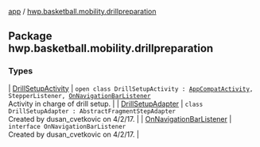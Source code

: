 [app](../index.md) / [hwp.basketball.mobility.drillpreparation](.)

## Package hwp.basketball.mobility.drillpreparation

### Types

| [DrillSetupActivity](-drill-setup-activity/index.md) | `open class DrillSetupActivity : `[`AppCompatActivity`](https://developer.android.com/reference/android/support/v7/app/AppCompatActivity.html)`, StepperListener, `[`OnNavigationBarListener`](-on-navigation-bar-listener/index.md)<br>Activity in charge of drill setup. |
| [DrillSetupAdapter](-drill-setup-adapter/index.md) | `class DrillSetupAdapter : AbstractFragmentStepAdapter`<br>Created by dusan_cvetkovic on 4/2/17. |
| [OnNavigationBarListener](-on-navigation-bar-listener/index.md) | `interface OnNavigationBarListener`<br>Created by dusan_cvetkovic on 4/2/17. |

